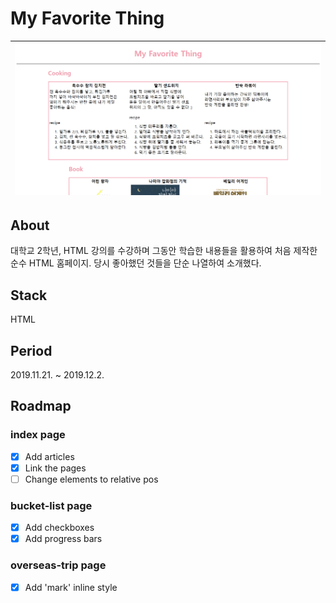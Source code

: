 # My Favorite Thing
|<img src="assets/images/index.png" width="100%" height="100%" alt="index" />|
|-|

## About
대학교 2학년, HTML 강의를 수강하며 그동안 학습한 내용들을 활용하여 처음 제작한 순수 HTML 홈페이지. 당시 좋아했던 것들을 단순 나열하여 소개했다. 

## Stack
HTML

## Period
2019.11.21. ~ 2019.12.2.

## Roadmap
### index page
- [X] Add articles
- [X] Link the pages
- [ ] Change elements to relative pos
### bucket-list page
- [X] Add checkboxes
- [X] Add progress bars
### overseas-trip page
- [X] Add 'mark' inline style
